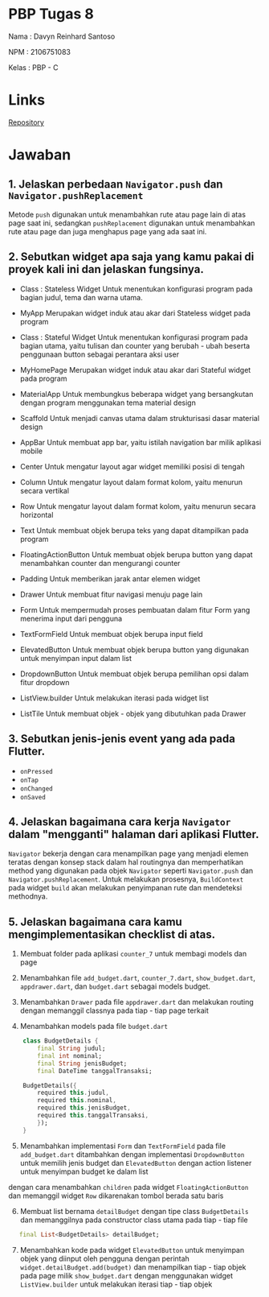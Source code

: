 # PBP Tugas 8

Nama : Davyn Reinhard Santoso

NPM : 2106751083

Kelas : PBP - C

# Links

[Repository](https://github.com/dreins/pbp-flutter-lab.git)

# Jawaban

## 1. Jelaskan perbedaan `Navigator.push` dan `Navigator.pushReplacement`
Metode `push` digunakan untuk menambahkan rute atau page lain di atas page saat ini, sedangkan `pushReplacement` digunakan untuk menambahkan rute atau page dan juga menghapus page yang ada saat ini. 

## 2. Sebutkan widget apa saja yang kamu pakai di proyek kali ini dan jelaskan fungsinya.
- Class : Stateless Widget
Untuk menentukan konfigurasi program pada bagian judul, tema dan warna utama.

- MyApp
Merupakan widget induk atau akar dari Stateless widget pada program

- Class : Stateful Widget
Untuk menentukan konfigurasi program pada bagian utama, yaitu tulisan dan counter yang berubah - ubah beserta penggunaan button sebagai perantara aksi user

- MyHomePage
Merupakan widget induk atau akar dari Stateful widget pada program

- MaterialApp
Untuk membungkus beberapa widget yang bersangkutan dengan program menggunakan tema material design

- Scaffold
Untuk menjadi canvas utama dalam strukturisasi dasar material design

- AppBar
Untuk membuat app bar, yaitu istilah navigation bar milik aplikasi mobile

- Center
Untuk mengatur layout agar widget memiliki posisi di tengah

- Column
Untuk mengatur layout dalam format kolom, yaitu menurun secara vertikal

- Row
Untuk mengatur layout dalam format kolom, yaitu menurun secara horizontal

- Text
Untuk membuat objek berupa teks yang dapat ditampilkan pada program

- FloatingActionButton
Untuk membuat objek berupa button yang dapat menambahkan counter dan mengurangi counter

- Padding
Untuk memberikan jarak antar elemen widget

- Drawer
Untuk membuat fitur navigasi menuju page lain

- Form
Untuk mempermudah proses pembuatan dalam fitur Form yang menerima input dari pengguna

- TextFormField
Untuk membuat objek berupa input field

- ElevatedButton
Untuk membuat objek berupa button yang digunakan untuk menyimpan input dalam list

- DropdownButton
Untuk membuat objek berupa pemilihan opsi dalam fitur dropdown

- ListView.builder
Untuk melakukan iterasi pada widget list

- ListTile
Untuk membuat objek - objek yang dibutuhkan pada Drawer

## 3. Sebutkan jenis-jenis event yang ada pada Flutter.
- `onPressed`
- `onTap`
- `onChanged`
- `onSaved`

## 4. Jelaskan bagaimana cara kerja `Navigator` dalam "mengganti" halaman dari aplikasi Flutter.
`Navigator` bekerja dengan cara menampilkan page yang menjadi elemen teratas dengan konsep stack dalam hal routingnya dan memperhatikan method yang digunakan pada objek `Navigator` seperti `Navigator.push` dan `Navigator.pushReplacement`. Untuk melakukan prosesnya, `BuildContext` pada widget `build` akan melakukan penyimpanan rute dan mendeteksi methodnya. 

## 5. Jelaskan bagaimana cara kamu mengimplementasikan checklist di atas.
1. Membuat folder pada aplikasi `counter_7` untuk membagi models dan page

2. Menambahkan file `add_budget.dart`, `counter_7.dart`, `show_budget.dart`, `appdrawer.dart`, dan `budget.dart` sebagai models budget.

3. Menambahkan `Drawer` pada file `appdrawer.dart` dan melakukan routing dengan memanggil classnya pada tiap - tiap page terkait

4. Menambahkan models pada file  `budget.dart` 
```Dart
    class BudgetDetails {
        final String judul;
        final int nominal;
        final String jenisBudget;
        final DateTime tanggalTransaksi;

    BudgetDetails({
        required this.judul,
        required this.nominal,
        required this.jenisBudget,
        required this.tanggalTransaksi,
        });
    }
```

5. Menambahkan implementasi `Form` dan `TextFormField` pada file `add_budget.dart` ditambahkan dengan implementasi `DropdownButton` untuk memilih jenis budget dan `ElevatedButton` dengan action listener untuk menyimpan budget ke dalam list

dengan cara menambahkan `children` pada widget `FloatingActionButton` dan memanggil widget `Row` dikarenakan tombol berada satu baris

6. Membuat list bernama `detailBudget` dengan tipe class `BudgetDetails` dan memanggilnya pada constructor class utama pada tiap - tiap file 
```Dart
   final List<BudgetDetails> detailBudget;
``` 

7. Menambahkan kode pada widget `ElevatedButton` untuk menyimpan objek yang diinput oleh pengguna dengan perintah `widget.detailBudget.add(budget)` dan menampilkan tiap - tiap objek pada page milik `show_budget.dart` dengan menggunakan widget `ListView.builder` untuk melakukan iterasi tiap - tiap objek


